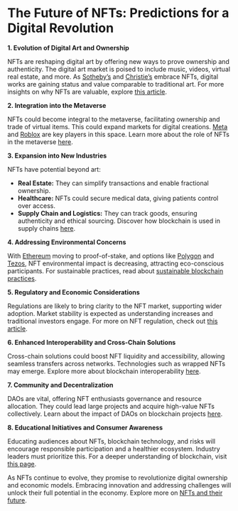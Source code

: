 # The Future of NFTs: Predictions for a Digital Revolution

**1. Evolution of Digital Art and Ownership**

NFTs are reshaping digital art by offering new ways to prove ownership and authenticity. The digital art market is poised to include music, videos, virtual real estate, and more. As [Sotheby’s](https://www.sothebys.com/) and [Christie’s](https://www.christies.com/) embrace NFTs, digital works are gaining status and value comparable to traditional art. For more insights on why NFTs are valuable, explore [this article](https://www.license-token.com/wiki/why-are-nf-ts-valuable).

**2. Integration into the Metaverse**

NFTs could become integral to the metaverse, facilitating ownership and trade of virtual items. This could expand markets for digital creations. [Meta](https://about.facebook.com/meta) and [Roblox](https://www.roblox.com/) are key players in this space. Learn more about the role of NFTs in the metaverse [here](https://www.license-token.com/wiki/metaverse-nf-ts).

**3. Expansion into New Industries**

NFTs have potential beyond art:

- **Real Estate:** They can simplify transactions and enable fractional ownership.
- **Healthcare:** NFTs could secure medical data, giving patients control over access.
- **Supply Chain and Logistics:** They can track goods, ensuring authenticity and ethical sourcing. Discover how blockchain is used in supply chains [here](https://www.license-token.com/wiki/blockchain-in-supply-chain).

**4. Addressing Environmental Concerns**

With [Ethereum](https://ethereum.org/en) moving to proof-of-stake, and options like [Polygon](https://polygon.technology/) and [Tezos](https://tezos.com/), NFT environmental impact is decreasing, attracting eco-conscious participants. For sustainable practices, read about [sustainable blockchain practices](https://www.license-token.com/wiki/sustainable-blockchain-practices).

**5. Regulatory and Economic Considerations**

Regulations are likely to bring clarity to the NFT market, supporting wider adoption. Market stability is expected as understanding increases and traditional investors engage. For more on NFT regulation, check out [this article](https://www.license-token.com/wiki/nft-regulation).

**6. Enhanced Interoperability and Cross-Chain Solutions**

Cross-chain solutions could boost NFT liquidity and accessibility, allowing seamless transfers across networks. Technologies such as wrapped NFTs may emerge. Explore more about blockchain interoperability [here](https://www.license-token.com/wiki/blockchain-interoperability).

**7. Community and Decentralization**

DAOs are vital, offering NFT enthusiasts governance and resource allocation. They could lead large projects and acquire high-value NFTs collectively. Learn about the impact of DAOs on blockchain projects [here](https://www.license-token.com/wiki/dao-funding-for-blockchain-projects).

**8. Educational Initiatives and Consumer Awareness**

Educating audiences about NFTs, blockchain technology, and risks will encourage responsible participation and a healthier ecosystem. Industry leaders must prioritize this. For a deeper understanding of blockchain, visit [this page](https://www.license-token.com/wiki/what-is-blockchain).

As NFTs continue to evolve, they promise to revolutionize digital ownership and economic models. Embracing innovation and addressing challenges will unlock their full potential in the economy. Explore more on [NFTs and their future](https://www.coindesk.com/tag/nfts/).